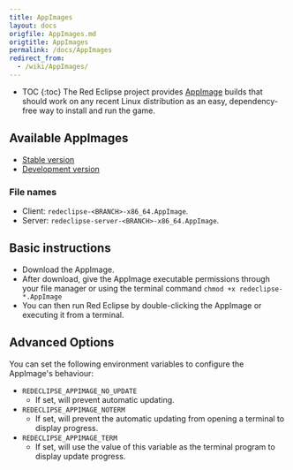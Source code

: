 ```yaml
---
title: AppImages
layout: docs
origfile: AppImages.md
origtitle: AppImages
permalink: /docs/AppImages
redirect_from:
  - /wiki/AppImages/
---
```

* TOC
{:toc}
The Red Eclipse project provides [AppImage](https://appimage.org) builds that should work on any recent Linux distribution as an easy, dependency-free way to install and run the game.

## Available AppImages
* [Stable version](/appimage/stable)
* [Development version](/appimage/master)

### File names
* Client: `redeclipse-<BRANCH>-x86_64.AppImage`.
* Server: `redeclipse-server-<BRANCH>-x86_64.AppImage`.

## Basic instructions
* Download the AppImage.
* After download, give the AppImage executable permissions through your file manager or using the terminal command `chmod +x redeclipse-*.AppImage`
* You can then run Red Eclipse by double-clicking the AppImage or executing it from a terminal.

## Advanced Options
You can set the following environment variables to configure the AppImage's behaviour:
* `REDECLIPSE_APPIMAGE_NO_UPDATE`
  * If set, will prevent automatic updating.
* `REDECLIPSE_APPIMAGE_NOTERM`
  * If set, will prevent the automatic updating from opening a terminal to display progress.
* `REDECLIPSE_APPIMAGE_TERM`
  * If set, will use the value of this variable as the terminal program to display update progress.

